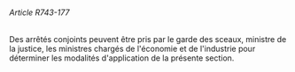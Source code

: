 ###### Article R743-177

Des arrêtés conjoints peuvent être pris par le garde des sceaux, ministre de la justice, les ministres chargés de l'économie et de l'industrie pour déterminer les modalités d'application de la présente section.

